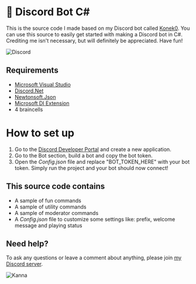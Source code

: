 # 💎 Discord Bot C# 
This is the source code I made based on my Discord bot called [Konek0](https://konek0.nl/). You can use this source to easily get started with making a Discord bot in C#. Crediting me isn't necessary, but will definitely be appreciated. Have fun!  

![Discord](https://i.imgur.com/JpbYChQ.png)
## Requirements  
* [Microsoft Visual Studio](https://visualstudio.microsoft.com/downloads/)
* [Discord.Net](https://www.nuget.org/packages/Discord.Net/)
* [Newtonsoft.Json](https://www.nuget.org/packages/Newtonsoft.Json/)
* [Microsoft DI Extension](https://www.nuget.org/packages/Microsoft.Extensions.DependencyInjection/3.1.3)
* 4 braincells  

#  How to set up
1. Go to the [Discord Developer Portal](https://discordapp.com/developers/) and create a new application.  
2. Go to the Bot section, build a bot and copy the bot token.  
3. Open the *Config.json* file and replace "BOT_TOKEN_HERE" with your bot token. Simply run the project and your bot should now connect!

##  This source code contains  
* A sample of fun commands
* A sample of utility commands
* A sample of moderator commands
* A *Config.json* file to customize some settings like: prefix, welcome message and playing status  

## Need help?  
To ask any questions or leave a comment about anything, please join [my Discord server](https://discord.gg/xJ2HRxZ).  

![Kanna](https://media.giphy.com/media/cgEP4Iee5gvks/giphy.gif)
